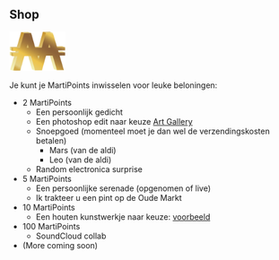 ## Shop
<img src="img/martipoints.png" width="100" title="MartiPoints">


Je kunt je MartiPoints inwisselen voor leuke beloningen:

* 2 MartiPoints
  * Een persoonlijk gedicht
  * Een photoshop edit naar keuze [Art Gallery](img/photoshop.md)
  * Snoepgoed (momenteel moet je dan wel de verzendingskosten betalen)
    * Mars (van de aldi)
    * Leo (van de aldi)
  * Random electronica surprise
* 5 MartiPoints
  * Een persoonlijke serenade (opgenomen of live)
  * Ik trakteer u een pint op de Oude Markt
* 10 MartiPoints
  * Een houten kunstwerkje naar keuze: [voorbeeld](img/dolphin.jpg)
* 100 MartiPoints
  * SoundCloud collab
* (More coming soon)
